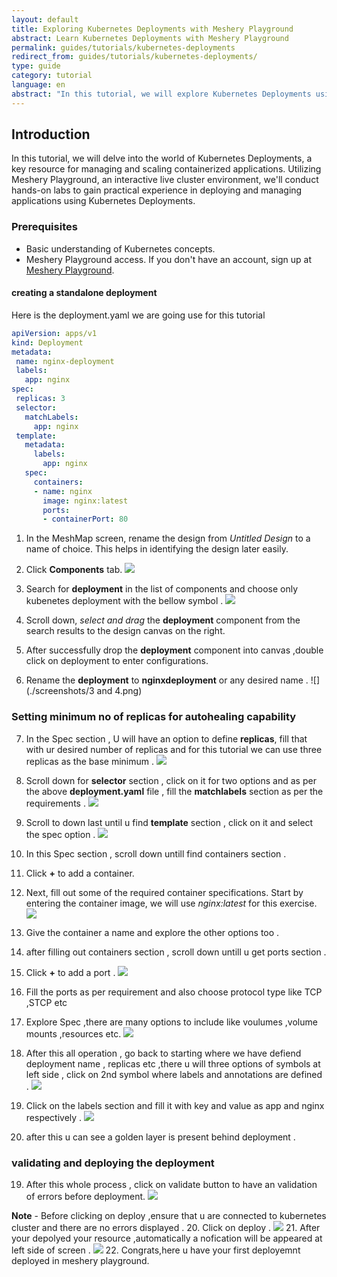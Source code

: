 ```yaml
---
layout: default
title: Exploring Kubernetes Deployments with Meshery Playground
abstract: Learn Kubernetes Deployments with Meshery Playground
permalink: guides/tutorials/kubernetes-deployments
redirect_from: guides/tutorials/kubernetes-deployments/
type: guide
category: tutorial
language: en
abstract: "In this tutorial, we will explore Kubernetes Deployments using Meshery Playground, an interactive live cluster environment, to perform hands-on labs for deploying and managing applications."
---
```


## Introduction
In this tutorial, we will delve into the world of Kubernetes Deployments, a key resource for managing and scaling containerized applications. Utilizing Meshery Playground, an interactive live cluster environment, we'll conduct hands-on labs to gain practical experience in deploying and managing applications using Kubernetes Deployments.

### Prerequisites
- Basic understanding of Kubernetes concepts.
- Meshery Playground access. If you don't have an account, sign up at [Meshery Playground](https://meshery.layer5.io/play).


#### creating a standalone deployment
 Here is the deployment.yaml we are going use for this tutorial 

 ``` yaml
 apiVersion: apps/v1
kind: Deployment
metadata:
  name: nginx-deployment
  labels:
    app: nginx
spec:
  replicas: 3
  selector:
    matchLabels:
      app: nginx
  template:
    metadata:
      labels:
        app: nginx
    spec:
      containers:
      - name: nginx
        image: nginx:latest
        ports:
        - containerPort: 80
```


   1. In the MeshMap screen, rename the design from _Untitled Design_ to a name of choice. This helps in identifying the design later easily.
   2. Click **Components** tab.
   ![](./screenshots/1.png)
   3. Search for **deployment** in the list of components and choose only kubenetes deployment with the bellow symbol .
   ![](./screenshots/2%20.png)

   4. Scroll down, _select and drag_ the **deployment** component from the search results to the design canvas on the right.
   5. After successfully drop the **deployment** component into canvas ,double click on deployment to enter configurations.
   6. Rename the **deployment** to **nginxdeployment**  or any desired name .
   ![](./screenshots/3 and 4.png)

### Setting minimum no of replicas for autohealing capability

   7. In the Spec section , U  will have an option to define **replicas**, fill that with ur desired number of replicas and  for this tutorial we can use three replicas as the base minimum .
  ![](./screenshots/5.png)

   8. Scroll down for **selector** section , click on it for two options and  as per the above **deployment.yaml** file  , fill the      **matchlabels** section  as per the  requirements .
  ![](./screenshots/6.png)
   9. Scroll to down last until u find **template** section , click on it and select the spec option .
  ![](./screenshots/7.png)

   10. In this Spec section , scroll down untill find containers section .
   11. Click **+** to add a container.
   12. Next, fill out some of the required container specifications. Start by entering the container image, we will use _nginx:latest_ for this exercise.
   ![](./screenshots/8.png)
   13. Give the container a name and explore the other options too .


   14. after filling out containers section , scroll down untill u get ports section .
   15. Click **+** to add a port .
   ![](./screenshots/9(1).png)
   16. Fill the ports as per requirement and also  choose protocol type like TCP ,STCP etc

   17. Explore Spec ,there are many options to include like voulumes ,volume mounts ,resources etc.
   ![](./screenshots/10.png)

   18. After this all operation , go back to starting where we have defiend deployment name , replicas etc ,there u will three options of symbols at left side , click on 2nd symbol where labels and annotations are defined .
   ![](./screenshots/11.png)
   19. Click on the labels section and fill it with key and value as app and nginx respectively .
   ![](./screenshots/12(new).png)
   18. after this u can see a golden layer is present behind deployment .


### validating and deploying the deployment
   19. After this whole process , click on validate button to have an validation of errors before deployment.
   ![](./screenshots/13.png)

   **Note** - Before clicking on deploy ,ensure that u are connected to kubernetes cluster and there are no errors displayed .
   20. Click on deploy .
  ![](./screenshots/14.png)
   21. After your depolyed your resource ,automatically a nofication will be appeared at left side of screen .
![](./screenshots/15.png)
   22. Congrats,here u have your first deployemnt deployed in meshery playground.

  

